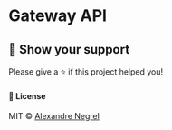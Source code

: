 # Gateway API

## :stars: Show your support
Please give a :star: if this project helped you!

#### :scroll: License
MIT © [Alexandre Negrel](https://www.negrel.dev)
